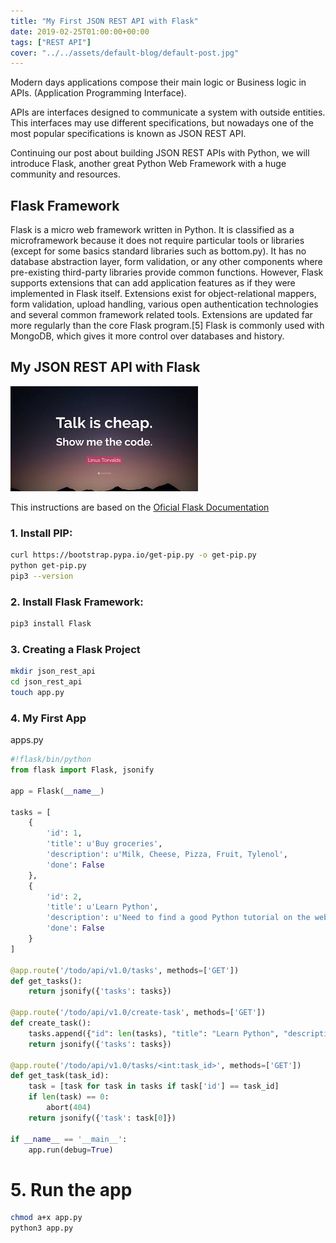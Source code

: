 ```yaml
---
title: "My First JSON REST API with Flask"
date: 2019-02-25T01:00:00+00:00
tags: ["REST API"]
cover: "../../assets/default-blog/default-post.jpg"
---
```


Modern days applications compose their main logic or Business logic in APIs. (Application Programming Interface). 

APIs are interfaces designed to communicate a system with outside entities. This interfaces may use different specifications, but nowadays one of the most popular specifications is known as JSON REST API.

Continuing our post about building JSON REST APIs with Python, we will introduce Flask, another great Python Web Framework with a huge community and resources.

## Flask Framework

Flask is a micro web framework written in Python. It is classified as a microframework because it does not require particular tools or libraries (except for some basics standard libraries such as bottom.py). It has no database abstraction layer, form validation, or any other components where pre-existing third-party libraries provide common functions. However, Flask supports extensions that can add application features as if they were implemented in Flask itself. Extensions exist for object-relational mappers, form validation, upload handling, various open authentication technologies and several common framework related tools. Extensions are updated far more regularly than the core Flask program.[5] Flask is commonly used with MongoDB, which gives it more control over databases and history. 


## My JSON REST API with Flask

![Show me the code](../../assets/common-blog/show-me-the-code.jpeg)


This instructions are based on the [Oficial Flask Documentation](http://flask.pocoo.org/)

### 1. Install PIP:

```bash
curl https://bootstrap.pypa.io/get-pip.py -o get-pip.py
python get-pip.py
pip3 --version
```

### 2. Install Flask Framework:

```bash
pip3 install Flask
```

### 3. Creating a Flask Project

```sh
mkdir json_rest_api
cd json_rest_api
touch app.py

```

### 4. My First App

apps.py

```python
#!flask/bin/python
from flask import Flask, jsonify

app = Flask(__name__)

tasks = [
    {
        'id': 1,
        'title': u'Buy groceries',
        'description': u'Milk, Cheese, Pizza, Fruit, Tylenol', 
        'done': False
    },
    {
        'id': 2,
        'title': u'Learn Python',
        'description': u'Need to find a good Python tutorial on the web', 
        'done': False
    }
]

@app.route('/todo/api/v1.0/tasks', methods=['GET'])
def get_tasks():
    return jsonify({'tasks': tasks})

@app.route('/todo/api/v1.0/create-task', methods=['GET'])
def create_task():
    tasks.append({"id": len(tasks), "title": "Learn Python", "description": "Start with Flask first", "done": False})
    return jsonify({'tasks': tasks})

@app.route('/todo/api/v1.0/tasks/<int:task_id>', methods=['GET'])
def get_task(task_id):
    task = [task for task in tasks if task['id'] == task_id]
    if len(task) == 0:
        abort(404)
    return jsonify({'task': task[0]})

if __name__ == '__main__':
    app.run(debug=True)
```

# 5. Run the app

```sh
chmod a+x app.py
python3 app.py
```
